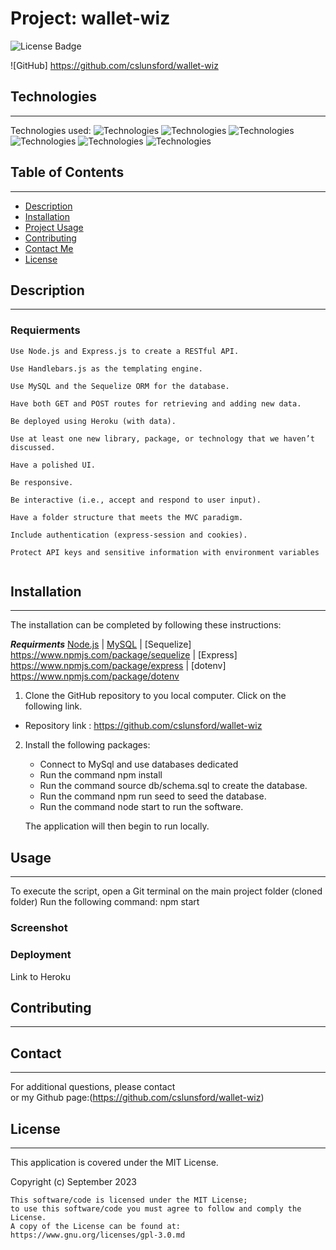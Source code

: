 
# Project: wallet-wiz

 ![License Badge](https://img.shields.io/badge/License-MIT%20License-blue)

![GitHub]
 https://github.com/cslunsford/wallet-wiz

  
## Technologies
***
Technologies used: 
![Technologies](https://img.shields.io/badge/-Git-F05032?logo=Git&logoColor=white)
![Technologies](https://img.shields.io/badge/-JavaScript-007396?logo=JavaScript&logoColor=white)
![Technologies](https://img.shields.io/badge/-Node.js-339933?logo=Node.js&logoColor=white)
![Technologies](https://img.shields.io/badge/-npm-CB3837?logo=npm&logoColor=white)
![Technologies](https://img.shields.io/badge/-MySQL-4479A1?logo=MySQL&logoColor=white)
![Technologies](https://img.shields.io/badge/-Inquirer-000000?logo=&logoColor=white)


## Table of Contents
***
- [Description](#description)
- [Installation](#installation)
- [Project Usage](#usage) 
- [Contributing](#contributing) 
- [Contact Me](#contact)
- [License](#license)

## Description
*** 

 
 
### Requierments
```
Use Node.js and Express.js to create a RESTful API.

Use Handlebars.js as the templating engine.

Use MySQL and the Sequelize ORM for the database.

Have both GET and POST routes for retrieving and adding new data.

Be deployed using Heroku (with data).

Use at least one new library, package, or technology that we haven’t discussed.

Have a polished UI.

Be responsive.

Be interactive (i.e., accept and respond to user input).

Have a folder structure that meets the MVC paradigm.

Include authentication (express-session and cookies).

Protect API keys and sensitive information with environment variables
 
```
## Installation
***

The installation can be completed by following these instructions:

***Requirments***
[Node.js](https://nodejs.org/en/) | [MySQL](https://www.npmjs.com/package/mysql2) | [Sequelize] https://www.npmjs.com/package/sequelize | [Express] https://www.npmjs.com/package/express | [dotenv] https://www.npmjs.com/package/dotenv 

1. Clone the GitHub repository to you local computer. Click on the following link.
* Repository link : https://github.com/cslunsford/wallet-wiz

2. Install the following packages:
    - Connect to MySql and use databases dedicated
    - Run the command npm install  
    - Run the command source db/schema.sql to create the database.
    - Run the command npm run seed to seed the database.
    - Run the command node start to run the software.
    
    The application will then begin to run locally.

## Usage 
***
To execute the script, open a Git terminal on the main project folder (cloned folder) Run the following command: npm start

### Screenshot
 

### Deployment
Link to Heroku
 
    

## Contributing
***


    
## Contact
***

For additional questions, please contact  
or my Github page:(https://github.com/cslunsford/wallet-wiz)

## License
***

This application is covered under the MIT License.

Copyright (c) September 2023  

    This software/code is licensed under the MIT License; 
    to use this software/code you must agree to follow and comply the License.
    A copy of the License can be found at: https://www.gnu.org/licenses/gpl-3.0.md 

